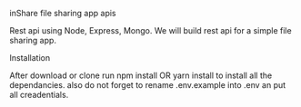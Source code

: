 inShare file sharing app apis

Rest api using Node, Express, Mongo. We will build rest api for a simple file sharing app.



Installation

After download or clone run npm install OR yarn install to install all the dependancies. also do not forget to rename .env.example into .env an put all creadentials.
